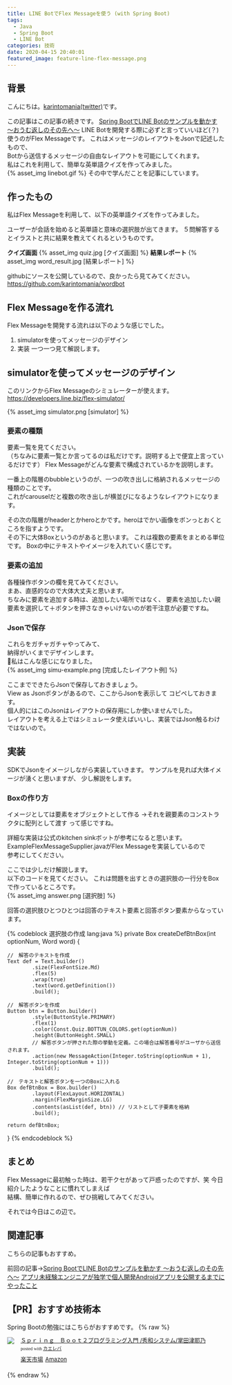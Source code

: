 ```yaml
---
title: LINE BotでFlex Messageを使う (with Spring Boot)
tags:
  - Java
  - Spring Boot
  - LINE Bot
categories: 技術
date: 2020-04-15 20:40:01
featured_image: feature-line-flex-message.png
---
```



## 背景
こんにちは。[karintomania(twitter)](https://twitter.com/karintozuki)です。  

この記事はこの記事の続きです。
[Spring BootでLINE Botのサンプルを動かす 〜おうむ返しのその先へ〜](/2020/04/2020-0408-linebot/)
LINE Botを開発する際に必ずと言っていいほど(？)使うのがFlex Messageです。
これはメッセージのレイアウトをJsonで記述したもので、  
Botから送信するメッセージの自由なレイアウトを可能にしてくれます。  
私はこれを利用して、簡単な英単語クイズを作ってみました。  
{% asset_img linebot.gif %}
その中で学んだことを記事にしています。  

<!-- more -->
## 作ったもの
私はFlex Messageを利用して、以下の英単語クイズを作ってみました。  

ユーザーが会話を始めると英単語と意味の選択肢が出てきます。
５問解答するとイラストと共に結果を教えてくれるというものです。  

**クイズ画面**
{% asset_img quiz.jpg [クイズ画面] %}
**結果レポート**
{% asset_img word_result.jpg [結果レポート] %}

githubにソースを公開しているので、良かったら見てみてください。
https://github.com/karintomania/wordbot

## Flex Messageを作る流れ
Flex Messageを開発する流れは以下のような感じでした。  
1. simulatorを使ってメッセージのデザイン
1. 実装
一つ一つ見て解説します。  

## simulatorを使ってメッセージのデザイン
このリンクからFlex Messageのシミュレーターが使えます。
https://developers.line.biz/flex-simulator/

{% asset_img simulator.png [simulator] %}

### 要素の種類
要素一覧を見てください。  
（ちなみに要素一覧とか言ってるのは私だけです。説明する上で便宜上言っているだけです）
Flex Messageがどんな要素で構成されているかを説明します。  

一番上の階層のbubbleというのが、一つの吹き出しに格納されるメッセージの種類のことです。  
これがcarouselだと複数の吹き出しが横並びになるようなレイアウトになります。  

その次の階層がheaderとかheroとかです。heroはでかい画像をボンっとおくところを指すようです。  
その下に大体Boxというのがあると思います。
これは複数の要素をまとめる単位です。
Boxの中にテキストやイメージを入れていく感じです。  

### 要素の追加
各種操作ボタンの欄を見てみてください。  
まあ、直感的なので大体大丈夫と思います。  
ちなみに要素を追加する時は、追加したい場所ではなく、
要素を追加したい親要素を選択して＋ボタンを押さなきゃいけないのが若干注意が必要ですね。

### Jsonで保存
これらをガチャガチャやってみて、  
納得がいくまでデザインします。  
私はこんな感じになりました。  
{% asset_img simu-example.png [完成したレイアウト例] %}

ここまでできたらJsonで保存しておきましょう。  
View as Jsonボタンがあるので、ここからJsonを表示して
コピペしておきます。  
個人的にはこのJsonはレイアウトの保存用にしか使いませんでした。  
レイアウトを考える上ではシミュレータ使えばいいし、実装ではJson触るわけではないので。  

## 実装
SDKでJsonをイメージしながら実装していきます。
サンプルを見れば大体イメージが湧くと思いますが、
少し解説をします。

### Boxの作り方
イメージとしては要素をオブジェクトとして作る
→それを親要素のコンストラクタに配列として渡す
って感じですね。

詳細な実装は公式のkitchen sinkボットが参考になると思います。  
ExampleFlexMessageSupplier.javaがFlex Messageを実装しているので  
参考にしてください。  

ここでは少しだけ解説します。  
以下のコードを見てください。
これは問題を出すときの選択肢の一行分をBoxで作っているところです。  
{% asset_img answer.png [選択肢] %}

回答の選択肢ひとつひとつは回答のテキスト要素と回答ボタン要素からなっています。

{% codeblock 選択肢の作成 lang:java %}
private Box createDefBtnBox(int optionNum, Word word) {
	
	//　解答のテキストを作成
	Text def = Text.builder()
			.size(FlexFontSize.Md)
			.flex(5)
			.wrap(true)
			.text(word.getDefinition())
			.build();
	
	//　解答ボタンを作成
	Button btn = Button.builder()
			.style(ButtonStyle.PRIMARY)
			.flex(1)
			.color(Const.Quiz.BOTTUN_COLORS.get(optionNum))
			.height(ButtonHeight.SMALL)
			// 解答ボタンが押された際の挙動を定義。この場合は解答番号がユーザから送信されます。
			.action(new MessageAction(Integer.toString(optionNum + 1), Integer.toString(optionNum + 1))) 
			.build();

	//　テキストと解答ボタンを一つのBoxに入れる
	Box defBtnBox = Box.builder()
			.layout(FlexLayout.HORIZONTAL)
			.margin(FlexMarginSize.LG)
			.contents(asList(def, btn)) // リストとして子要素を格納
			.build();

	return defBtnBox;
}
{% endcodeblock %}


## まとめ
Flex Messageに最初触った時は、若干クセがあって戸惑ったのですが、笑
今日紹介したようなことに慣れてしまえば  
結構、簡単に作れるので、ぜひ挑戦してみてください。

それでは今日はこの辺で。  

## 関連記事
こちらの記事もおすすめ。  

前回の記事→[Spring BootでLINE Botのサンプルを動かす 〜おうむ返しのその先へ〜](/2020/04/2020-0408-linebot/)
[アプリ未経験エンジニアが独学で個人開発Androidアプリを公開するまでにやったこと](/2020/08/2020-0801-android-selftaught/)

## 【PR】おすすめ技術本

Spring Bootの勉強にはこちらがおすすめです。
{% raw %}
<div class="kaerebalink-box" style="text-align:left;padding-bottom:20px;font-size:small;zoom: 1;overflow: hidden;"><div class="kaerebalink-image" style="float:left;margin:0 15px 10px 0;"><a href="https://rpx.a8.net/svt/ejp?a8mat=3BK2F7+C8KSFM+2HOM+BWGDT&rakuten=y&a8ejpredirect=http%3A%2F%2Fhb.afl.rakuten.co.jp%2Fhgc%2Fg00rd1d4.2bo114c4.g00rd1d4.2bo126fd%2Fa20081060992_3BK2F7_C8KSFM_2HOM_BWGDT%3Fpc%3Dhttp%253A%252F%252Fitem.rakuten.co.jp%252Fbooxstore%252Fbk-4798053473%252F%26m%3Dhttp%253A%252F%252Fm.rakuten.co.jp%252Fbooxstore%252Fi%252F12262146%252F" target="_blank"><img src="https://thumbnail.image.rakuten.co.jp/ran/img/2001/0009/784/798/053/479/20010009784798053479_1.jpg?_ex=320x320" style="border: none;"></a></div><div class="kaerebalink-info" style="line-height:120%;zoom: 1;overflow: hidden;"><div class="kaerebalink-name" style="margin-bottom:10px;line-height:120%"><a href="https://rpx.a8.net/svt/ejp?a8mat=3BK2F7+C8KSFM+2HOM+BWGDT&rakuten=y&a8ejpredirect=http%3A%2F%2Fhb.afl.rakuten.co.jp%2Fhgc%2Fg00rd1d4.2bo114c4.g00rd1d4.2bo126fd%2Fa20081060992_3BK2F7_C8KSFM_2HOM_BWGDT%3Fpc%3Dhttp%253A%252F%252Fitem.rakuten.co.jp%252Fbooxstore%252Fbk-4798053473%252F%26m%3Dhttp%253A%252F%252Fm.rakuten.co.jp%252Fbooxstore%252Fi%252F12262146%252F" target="_blank">Ｓｐｒｉｎｇ　Ｂｏｏｔ２プログラミング入門   /秀和システム/掌田津耶乃</a><div class="kaerebalink-powered-date" style="font-size:8pt;margin-top:5px;font-family:verdana;line-height:120%">posted with <a href="https://kaereba.com" rel="nofollow" target="_blank">カエレバ</a></div></div><div class="kaerebalink-detail" style="margin-bottom:5px;"></div><div class="kaerebalink-link1" style="margin-top:10px;"><div class="shoplinkrakuten" style="display:inline;margin-right:5px"><a href="https://rpx.a8.net/svt/ejp?a8mat=3BK2F7+C8KSFM+2HOM+BWGDT&rakuten=y&a8ejpredirect=http%3A%2F%2Fhb.afl.rakuten.co.jp%2Fhgc%2Fg00rd1d4.2bo114c4.g00rd1d4.2bo126fd%2Fa20081060992_3BK2F7_C8KSFM_2HOM_BWGDT%3Fpc%3Dhttp%253A%252F%252Fitem.rakuten.co.jp%252Fbooxstore%252Fbk-4798053473%252F%26m%3Dhttp%253A%252F%252Fm.rakuten.co.jp%252Fbooxstore%252Fi%252F12262146%252F" target="_blank">楽天市場</a></div><div class="shoplinkamazon" style="display:inline;margin-right:5px"><a href="https://px.a8.net/svt/ejp?a8mat=3BK5JU+7IW90Y+249K+BWGDT&a8ejpredirect=https%3A%2F%2Fwww.amazon.co.jp%2Fdp%2F4798053473%2F%3Ftag%3Da8-affi-307152-22" target="_blank">Amazon</a></div></div></div><div class="booklink-footer" style="clear: left"></div></div>
{% endraw %}